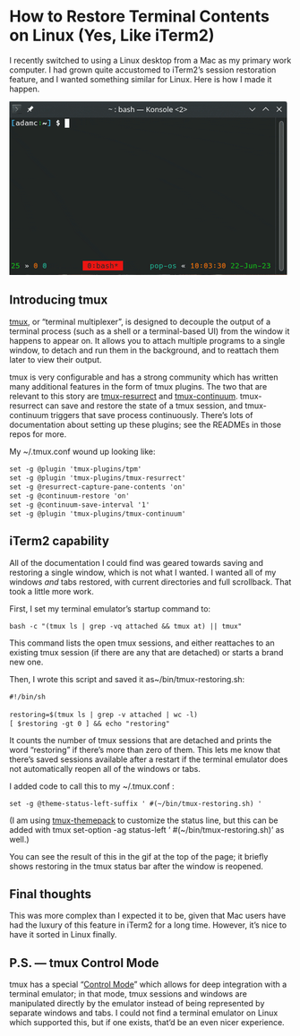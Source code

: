 
# How to Restore Terminal Contents on Linux (Yes, Like iTerm2)

I recently switched to using a Linux desktop from a Mac as my primary work computer. I had grown quite accustomed to iTerm2’s session restoration feature, and I wanted something similar for Linux. Here is how I made it happen.

<!-- TEASER_END -->

![image](/images/1_WFHs5GplD-TWhhbK7qa_lQ.gif)

## Introducing tmux

[tmux](https://github.com/tmux/tmux/wiki), or “terminal multiplexer”, is designed to decouple the output of a terminal process (such as a shell or a terminal-based UI) from the window it happens to appear on. It allows you to attach multiple programs to a single window, to detach and run them in the background, and to reattach them later to view their output.

tmux is very configurable and has a strong community which has written many additional features in the form of tmux plugins. The two that are relevant to this story are [tmux-resurrect](https://github.com/tmux-plugins/tmux-resurrect) and [tmux-continuum](https://github.com/tmux-plugins/tmux-continuum). tmux-resurrect can save and restore the state of a tmux session, and tmux-continuum triggers that save process continuously. There’s lots of documentation about setting up these plugins; see the READMEs in those repos for more.

My ~/.tmux.conf wound up looking like:

    set -g @plugin 'tmux-plugins/tpm'
    set -g @plugin 'tmux-plugins/tmux-resurrect'
    set -g @resurrect-capture-pane-contents 'on'
    set -g @continuum-restore 'on'
    set -g @continuum-save-interval '1'
    set -g @plugin 'tmux-plugins/tmux-continuum'

## iTerm2 capability

All of the documentation I could find was geared towards saving and restoring a single window, which is not what I wanted. I wanted all of my windows *and* tabs restored, with current directories and full scrollback. That took a little more work.

First, I set my terminal emulator’s startup command to:

    bash -c "(tmux ls | grep -vq attached && tmux at) || tmux"

This command lists the open tmux sessions, and either reattaches to an existing tmux session (if there are any that are detached) or starts a brand new one.

Then, I wrote this script and saved it as~/bin/tmux-restoring.sh:

    #!/bin/sh
    
    restoring=$(tmux ls | grep -v attached | wc -l)
    [ $restoring -gt 0 ] && echo "restoring"

It counts the number of tmux sessions that are detached and prints the word “restoring” if there’s more than zero of them. This lets me know that there’s saved sessions available after a restart if the terminal emulator does not automatically reopen all of the windows or tabs.

I added code to call this to my ~/.tmux.conf :

    set -g @theme-status-left-suffix ' #(~/bin/tmux-restoring.sh) '

(I am using [tmux-themepack](https://github.com/jimeh/tmux-themepack) to customize the status line, but this can be added with tmux set-option -ag status-left ‘ #(~/bin/tmux-restoring.sh)’ as well.)

You can see the result of this in the gif at the top of the page; it briefly shows restoring in the tmux status bar after the window is reopened.

## Final thoughts

This was more complex than I expected it to be, given that Mac users have had the luxury of this feature in iTerm2 for a long time. However, it’s nice to have it sorted in Linux finally.

## P.S. — tmux Control Mode

tmux has a special “[Control Mode](https://github.com/tmux/tmux/wiki/Control-Mode)” which allows for deep integration with a terminal emulator; in that mode, tmux sessions and windows are manipulated directly by the emulator instead of being represented by separate windows and tabs. I could not find a terminal emulator on Linux which supported this, but if one exists, that’d be an even nicer experience.
